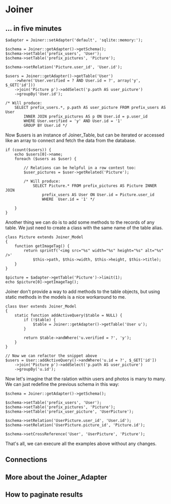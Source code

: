# Joiner

## ... in five minutes

	$adapter = Joiner::setAdapter('default', 'sqlite::memory:');

	$schema = Joiner::getAdapter()->getSchema();
	$schema->setTable('prefix_users', 'User');
	$schema->setTable('prefix_pictures', 'Picture');

	$schema->setRelation('Picture.user_id', 'User.id');

	$users = Joiner::getAdapter()->getTable('User')
		->where('User.verified = ? AND User.id = ?', array('y', $_GET['id']))
		->join('Picture p')->addSelect('p.path AS user_picture')
		->groupBy('User.id');

	/* Will produce:
		SELECT prefix_users.*, p.path AS user_picture FROM prefix_users AS User
			INNER JOIN prefix_pictures AS p ON User.id = p.user_id
			WHERE User.verified = 'y' AND User.id = '1'
			GROUP BY User.id */

Now $users is an instance of Joiner_Table, but can be iterated or accessed like an array to connect and fetch the data from the database.

	if (count($users)) {
		echo $users[0]->name;
		foreach ($users as $user) {

			// Relations can be helpful in a row contest too:
			$user_pictures = $user->getRelated('Picture');

			/* Will produce:
				SELECT Picture.* FROM prefix_pictures AS Picture INNER JOIN
					prefix_users AS User ON User.id = Picture.user_id
					WHERE  User.id = '1' */

		}
	}


Another thing we can do is to add some methods to the records of any table. We just need to create a class with the same name of the table alias.

	class Picture extends Joiner_Model
	{
		function getImageTag() {
			return sprintf('<img src="%s" width="%s" height="%s" alt="%s" />'
				$this->path, $this->width, $this->height, $this->title);
		}
	}

	$picture = $adapter->getTable('Picture')->limit(1);
	echo $picture[0]->getImageTag();

Joiner don't provide a way to add methods to the table objects, but using static methods in the models is a nice workaround to me.

	class User extends Joiner_Model
	{
		static function addActiveQuery($table = NULL) {
			if (!$table) {
				$table = Joiner::getAdapter()->getTable('User u');
			}

			return $table->andWhere('u.verified = ?', 'y');
		}
	}

	// Now we can refactor the snippet above
	$users = User::addActiveQuery()->andWhere('u.id = ?', $_GET['id'])
		->join('Picture p')->addSelect('p.path AS user_picture')
		->groupBy('u.id');


Now let's imagine that the ralation within users and photos is many to many. We can just redefine the previous schema in this way:

	$schema = Joiner::getAdapter()->getSchema();

	$schema->setTable('prefix_users', 'User');
	$schema->setTable('prefix_pictures', 'Picture');
	$schema->setTable('prefix_user_picture', 'UserPicture');

	$schema->setRelation('UserPicture.user_id', 'User.id');
	$schema->setRelation('UserPicture.picture_id', 'Picture.id');

	$schema->setCrossReference('User', 'UserPicture', 'Picture');

That's all, we can execure all the examples above without any changes.

## Connections

## More about the Joiner_Adapter


## How to paginate results

